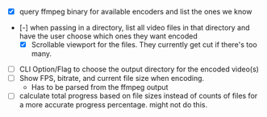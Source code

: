 - [x] query ffmpeg binary for available encoders and list the ones we know
- [-] when passing in a directory, list all video files in that directory and have the user choose which ones they want encoded
    - [x] Scrollable viewport for the files. They currently get cut if there's too many.
- [ ] CLI Option/Flag to choose the output directory for the encoded video(s)
- [ ] Show FPS, bitrate, and current file size when encoding.
    - Has to be parsed from the ffmpeg output
- [ ] calculate total progress based on file sizes instead of counts of files for a more accurate progress percentage.
    might not do this.
